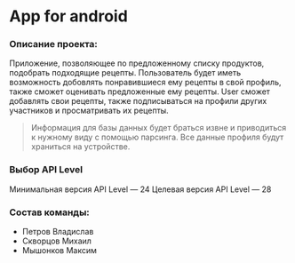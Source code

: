 # Аpp for android
### Описание проекта:
  Приложение, позволяющее по предложенному списку продуктов, подобрать подходящие рецепты.
  Пользователь будет иметь возможность добовлять понравившиеся ему рецепты в свой профиль, также сможет оценивать предложенные ему рецепты. User сможет добавлять свои рецепты, также подписываться на профили других участников и просматривать их рецепты.
  >Информация для базы данных будет браться извне и приводиться к нужному виду с помощью парсинга. Все данные профиля будут храниться на устройстве.
  
### Выбор API Level
Минимальная версия API Level — 24
Целевая версия API Level — 28

### Состав команды:
* Петров Владислав 
* Скворцов Михаил
* Мышонков Максим
